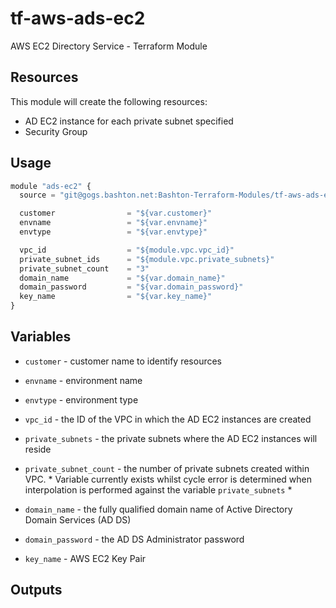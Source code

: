 tf-aws-ads-ec2
==============

AWS EC2 Directory Service - Terraform Module

Resources
---------

This module will create the following resources:

- AD EC2 instance for each private subnet specified
- Security Group

Usage
-----

```js
module "ads-ec2" {
  source = "git@gogs.bashton.net:Bashton-Terraform-Modules/tf-aws-ads-ec2.git"

  customer                = "${var.customer}"
  envname                 = "${var.envname}"
  envtype                 = "${var.envtype}"

  vpc_id                  = "${module.vpc.vpc_id}"
  private_subnet_ids      = "${module.vpc.private_subnets}"
  private_subnet_count    = "3"
  domain_name             = "${var.domain_name}"
  domain_password         = "${var.domain_password}"
  key_name                = "${var.key_name}"
}
```

Variables
---------

- `customer`             - customer name to identify resources
- `envname`              - environment name
- `envtype`              - environment type

- `vpc_id`               - the ID of the VPC in which the AD EC2 instances are created
- `private_subnets`      - the private subnets where the AD EC2 instances will reside
- `private_subnet_count` - the number of private subnets created within VPC.  * Variable currently exists whilst cycle error is determined when interpolation is performed against the variable `private_subnets`  *
- `domain_name`          - the fully qualified domain name of Active Directory Domain Services (AD DS)
- `domain_password`      - the AD DS Administrator password
- `key_name`             - AWS EC2 Key Pair

Outputs
-------
